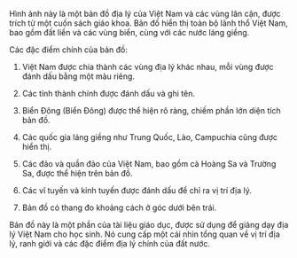 Hình ảnh này là một bản đồ địa lý của Việt Nam và các vùng lân cận, được trích từ một cuốn sách giáo khoa. Bản đồ hiển thị toàn bộ lãnh thổ Việt Nam, bao gồm đất liền và các vùng biển, cùng với các nước láng giềng.

Các đặc điểm chính của bản đồ:

1. Việt Nam được chia thành các vùng địa lý khác nhau, mỗi vùng được đánh dấu bằng một màu riêng.

2. Các tỉnh thành chính được đánh dấu và ghi tên.

3. Biển Đông (Biển Đông) được thể hiện rõ ràng, chiếm phần lớn diện tích bản đồ.

4. Các quốc gia láng giềng như Trung Quốc, Lào, Campuchia cũng được hiển thị.

5. Các đảo và quần đảo của Việt Nam, bao gồm cả Hoàng Sa và Trường Sa, được thể hiện trên bản đồ.

6. Các vĩ tuyến và kinh tuyến được đánh dấu để chỉ ra vị trí địa lý.

7. Bản đồ có thang đo khoảng cách ở góc dưới bên trái.

Bản đồ này là một phần của tài liệu giáo dục, được sử dụng để giảng dạy địa lý Việt Nam cho học sinh. Nó cung cấp một cái nhìn tổng quan về vị trí địa lý, ranh giới và các đặc điểm địa lý chính của đất nước.